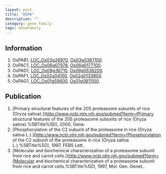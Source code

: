 ```yaml
---
layout: post
title: "OSPA"
description: ""
category: gene family
tags: GeneFamily
---
```


## Information
1. OsPAB1, [LOC_Os03g26970](http://rice.plantbiology.msu.edu/cgi-bin/ORF_infopage.cgi?orf=LOC_Os03g26970), [Os03g0387100](http://rapdb.dna.affrc.go.jp/viewer/gbrowse_details/irgsp1?name=Os03g0387100).
2. OsPAC1, [LOC_Os06g07978](http://rice.plantbiology.msu.edu/cgi-bin/ORF_infopage.cgi?orf=LOC_Os06g07978), [Os06g0177100](http://rapdb.dna.affrc.go.jp/viewer/gbrowse_details/irgsp1?name=Os06g0177100).
3. OsPAD1, [LOC_Os09g36710](http://rice.plantbiology.msu.edu/cgi-bin/ORF_infopage.cgi?orf=LOC_Os09g36710), [Os09g0538200](http://rapdb.dna.affrc.go.jp/viewer/gbrowse_details/irgsp1?name=Os09g0538200).
4. OsPAF1, [LOC_Os02g04100](http://rice.plantbiology.msu.edu/cgi-bin/ORF_infopage.cgi?orf=LOC_Os02g04100), [Os02g0133800](http://rapdb.dna.affrc.go.jp/viewer/gbrowse_details/irgsp1?name=Os02g0133800).
5. OsPAG1, [LOC_Os01g59600](http://rice.plantbiology.msu.edu/cgi-bin/ORF_infopage.cgi?orf=LOC_Os01g59600), [Os01g0811100](http://rapdb.dna.affrc.go.jp/viewer/gbrowse_details/irgsp1?name=Os01g0811100).

## Publication
1. [Primary structural features of the 20S proteasome subunits of rice (Oryza sativa).](http://www.ncbi.nlm.nih.gov/pubmed?term=(Primary structural features of the 20S proteasome subunits of rice (Oryza sativa).%5BTitle%5D), 2000, Gene.
2. [Phosphorylation of the C2 subunit of the proteasome in rice (Oryza sativa L.).](http://www.ncbi.nlm.nih.gov/pubmed?term=(Phosphorylation of the C2 subunit of the proteasome in rice (Oryza sativa L.).%5BTitle%5D), 1997, FEBS Lett..
3. [Molecular and biochemical characterization of a proteasome subunit from rice and carrot cells.](http://www.ncbi.nlm.nih.gov/pubmed?term=(Molecular and biochemical characterization of a proteasome subunit from rice and carrot cells.%5BTitle%5D), 1997, Mol. Gen. Genet..


